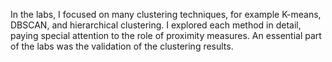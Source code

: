 In the labs, I focused on many clustering techniques, for example K-means, DBSCAN, and hierarchical clustering. 
I explored each method in detail, paying special attention to the role of proximity measures.
An essential part of the labs was the validation of the clustering results. 
